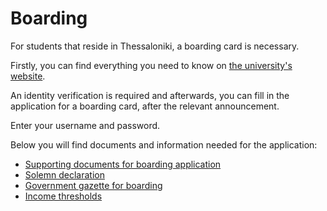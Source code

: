 # Boarding

For students that reside in Thessaloniki, a boarding card is necessary.

Firstly, you can find everything you need to know on [the university's website](https://www.uom.gr/student-care/sitish).

An identity verification is required and afterwards, you can fill in the application for a boarding card, after the relevant announcement.

Enter your username and password.

Below you will find documents and information needed for the application:

- [Supporting documents for boarding application](https://www.uom.gr/assets/site/public/nodes/8576/7726-4618-dikaiologitika-sitisi-new-2020-21.docx)
- [Solemn declaration](https://www.uom.gr/assets/site/public/nodes/8576/7706-ypefthini-dilosi-sitisi-2020-2021.doc)
- [Government gazette for boarding](https://www.uom.gr/assets/site/public/nodes/8576/7689-2413-fek-1965-18-06-2012-b.pdf)
- [Income thresholds](https://www.uom.gr/assets/site/public/nodes/8576/7776-7704-3886-oria-sitisis-2020-2021.docx)
